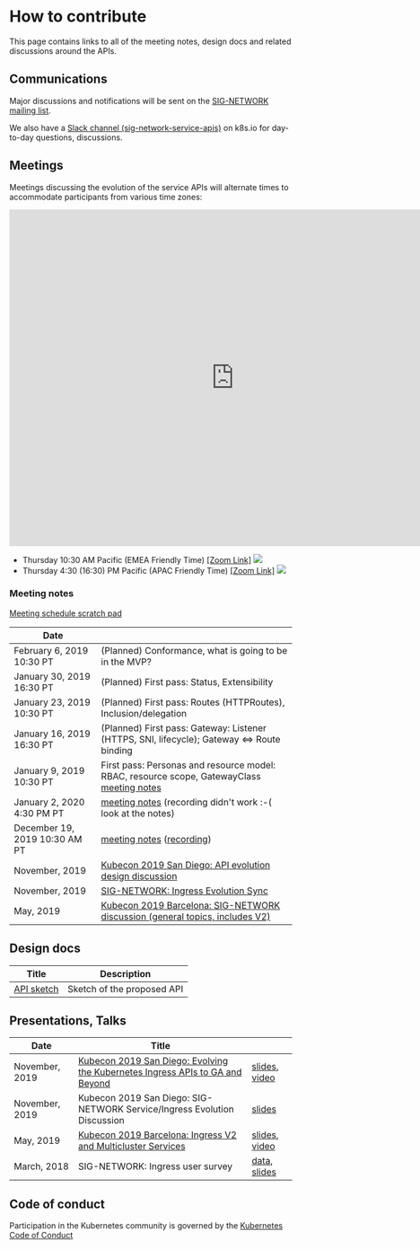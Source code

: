 <!--
Copyright 2019 The Kubernetes Authors.

Licensed under the Apache License, Version 2.0 (the "License");
you may not use this file except in compliance with the License.
You may obtain a copy of the License at

     http://www.apache.org/licenses/LICENSE-2.0

Unless required by applicable law or agreed to in writing, software
distributed under the License is distributed on an "AS IS" BASIS,
WITHOUT WARRANTIES OR CONDITIONS OF ANY KIND, either express or implied.
See the License for the specific language governing permissions and
limitations under the License.
-->

# How to contribute

This page contains links to all of the meeting notes, design docs and related
discussions around the APIs.

## Communications

Major discussions and notifications will be sent on the [SIG-NETWORK mailing
list][signetg].

We also have a [Slack channel (sig-network-service-apis)][slack] on k8s.io for day-to-day
questions, discussions.

[signetg]: https://groups.google.com/forum/#!forum/kubernetes-sig-network
[slack]: https://kubernetes.slack.com/archives/CR0H13KGA

## Meetings

Meetings discussing the evolution of the service APIs will alternate times to
accommodate participants from various time zones:

<iframe
  src="https://calendar.google.com/calendar/embed?src=sljpcsl74vfhekovccb1fstljc%40group.calendar.google.com&ctz=America%2FLos_Angeles"
  style="border: 0" width="800" height="600" frameborder="0"
  scrolling="no">  
</iframe>

* Thursday 10:30 AM Pacific (EMEA Friendly Time) <a target="_blank" href="https://zoom.us/j/140577552">[Zoom Link]</a> <a target="_blank"
    href="https://calendar.google.com/event?action=TEMPLATE&amp;tmeid=NDR2NDRyMDg4bjFidGV1ZDE2YTY2dGw2NDdfMjAyMDAxMjNUMTgzMDAwWiBzbGpwY3NsNzR2Zmhla292Y2NiMWZzdGxqY0Bn&amp;tmsrc=sljpcsl74vfhekovccb1fstljc%40group.calendar.google.com&amp;scp=ALL"><img
    border="0"
    src="https://www.google.com/calendar/images/ext/gc_button1_en.gif"></a>
* Thursday 4:30 (16:30) PM Pacific (APAC Friendly Time) <a target="_blank" href="https://zoom.us/j/441530404">[Zoom Link]</a> <a target="_blank" href="https://calendar.google.com/event?action=TEMPLATE&amp;tmeid=bGVvMWduMWE2dnVxcDRsMTc5NmVlcDIxaTFfMjAyMDAxMTdUMDAzMDAwWiBzbGpwY3NsNzR2Zmhla292Y2NiMWZzdGxqY0Bn&amp;tmsrc=sljpcsl74vfhekovccb1fstljc%40group.calendar.google.com&amp;scp=ALL"><img border="0" src="https://www.google.com/calendar/images/ext/gc_button1_en.gif"></a>

### Meeting notes

[Meeting schedule scratch pad][meeting-sched-scratch]

[meeting-sched-scratch]: https://docs.google.com/spreadsheets/d/1_jXy5hHLAmLTVN9rTNsI3Xx_Dzc0JvLqNqjS9hdzryI

| Date                          |    |
|-------------------------------|----|
| February 6, 2019  10:30 PT    | (Planned) Conformance, what is going to be in the MVP?  |
| January 30, 2019  16:30 PT    | (Planned) First pass: Status, Extensibility |
| January 23, 2019  10:30 PT    | (Planned) First pass: Routes (HTTPRoutes), Inclusion/delegation |
| January 16, 2019  16:30 PT    | (Planned) First pass: Gateway: Listener (HTTPS, SNI, lifecycle); Gateway <=> Route binding |
| January 9, 2019 10:30 PT      | First pass: Personas and resource model: RBAC, resource scope, GatewayClass [meeting notes][meeting-notes] |
| January 2, 2020 4:30 PM PT    | [meeting notes][meeting-notes] (recording didn't work :-( look at the notes) |
| December 19, 2019 10:30 AM PT | [meeting notes][meeting-notes] ([recording](https://youtu.be/FIcySpPkGa4)) |
| November, 2019                | [Kubecon 2019 San Diego: API evolution design discussion][kubecon-2019-na-design-discussion] |
| November, 2019                | [SIG-NETWORK: Ingress Evolution Sync][sig-net-2019-11-sync] |
| May, 2019                     | [Kubecon 2019 Barcelona: SIG-NETWORK discussion (general topics, includes V2)][kubecon-2019-eu-discussion] |

[kubecon-2019-na-design-discussion]: https://docs.google.com/document/d/1l_SsVPLMBZ7lm_T4u7ZDBceTTUY71-iEQUPWeOdTAxM/preview
[kubecon-2019-eu-discussion]: https://docs.google.com/document/d/1n8AaDiPXyZHTosm1dscWhzpbcZklP3vd11fA6L6ajlY/preview
[sig-net-2019-11-sync]: https://docs.google.com/document/d/1AqBaxNX0uS0fb_fSpVL9c8TmaSP7RYkWO8U_SdJH67k/preview
[meeting-notes]: https://docs.google.com/document/d/1eg-YjOHaQ7UD28htdNxBR3zufebozXKyI28cl2E11tU/edit

## Design docs

| Title | Description |
|-------|-------------|
| [API sketch][api-sketch] | Sketch of the proposed API |

[api-sketch]:  https://docs.google.com/document/d/1BxYbDovMwnEqe8lj8JwHo8YxHAt3oC7ezhlFsG_tyag

## Presentations, Talks

| Date           | Title |    |
|----------------|-------|----|
| November, 2019 | [Kubecon 2019 San Diego: Evolving the Kubernetes Ingress APIs to GA and Beyond][2019-kubecon-na-slides] | [slides][2019-kubecon-na-slides], [video][2019-kubecon-na-video]|
| November, 2019 | Kubecon 2019 San Diego: SIG-NETWORK Service/Ingress Evolution Discussion | [slides][2019-kubecon-na-community-slides] |
| May, 2019      | [Kubecon 2019 Barcelona: Ingress V2 and Multicluster Services][2019-kubecon-eu] | [slides][2019-kubecon-eu-slides], [video][2019-kubecon-eu-video]|
| March, 2018    | SIG-NETWORK: Ingress user survey | [data][survey-data], [slides][survey-slides] |

[2019-kubecon-na]: https://kccncna19.sched.com/event/UaYG/evolving-the-kubernetes-ingress-apis-to-ga-and-beyond-christopher-m-luciano-ibm-bowei-du-google
[2019-kubecon-na-slides]: https://static.sched.com/hosted_files/kccncna19/a5/Kubecon%20San%20Diego%202019%20-%20Evolving%20the%20Kubernetes%20Ingress%20APIs%20to%20GA%20and%20Beyond%20%5BPUBLIC%5D.pdf
[2019-kubecon-na-video]: https://www.youtube.com/watch?v=cduG0FrjdJA
[2019-kubecon-eu]: https://kccnceu19.sched.com/event/MPb6/ingress-v2-and-multicluster-services-rohit-ramkumar-bowei-du-google
[2019-kubecon-eu-slides]: https://static.sched.com/hosted_files/kccnceu19/97/%5Bwith%20speaker%20notes%5D%20Kubecon%20EU%202019_%20Ingress%20V2%20%26%20Multi-Cluster%20Services.pdf
[2019-kubecon-eu-video]: https://www.youtube.com/watch?v=Ne9UJL6irXY&t=1s
[survey-data]: https://github.com/bowei/k8s-ingress-survey-2018
[survey-slides]: https://github.com/bowei/k8s-ingress-survey-2018/blob/master/survey.pdf
[2019-kubecon-na-community-slides]: https://docs.google.com/presentation/d/1s0scrQCCFLJMVjjGXGQHoV6_4OIZkaIGjwj4wpUUJ7M

## Code of conduct

Participation in the Kubernetes community is governed by the [Kubernetes Code of
Conduct](https://github.com/kubernetes/community/blob/master/code-of-conduct.md)
